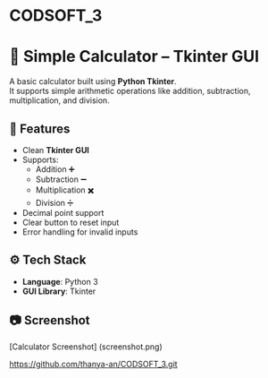 # CODSOFT_3
# 🧮 Simple Calculator – Tkinter GUI

A basic calculator built using **Python Tkinter**.  
It supports simple arithmetic operations like addition, subtraction, multiplication, and division.



## 📌 Features
- Clean **Tkinter GUI**
- Supports:
  - Addition ➕
  - Subtraction ➖
  - Multiplication ✖️
  - Division ➗
- Decimal point support
- Clear button to reset input
- Error handling for invalid inputs


## ⚙️ Tech Stack
- **Language**: Python 3  
- **GUI Library**: Tkinter  

## 📷 Screenshot
[Calculator Screenshot] (screenshot.png)




   https://github.com/thanya-an/CODSOFT_3.git
